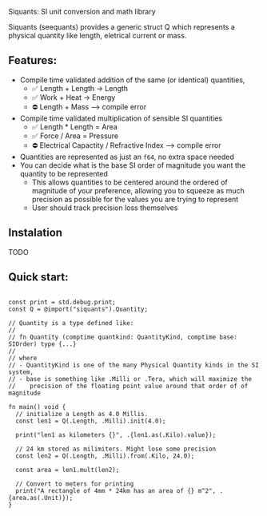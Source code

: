 Siquants: SI unit conversion and math library

Siquants (seequants) provides a generic struct Q which represents a physical quantity like length, eletrical current or mass.

## Features:
- Compile time validated addition of the same (or identical) quantities, 
  - ✅ Length + Length -> Length
  - ✅ Work   + Heat -> Energy   
  - ⛔️ Length + Mass --> compile error
- Compile time validated multiplication of sensible SI quantities
  - ✅ Length * Length = Area       
  - ✅ Force  / Area   = Pressure   
  - ⛔️ Electrical Capactity / Refractive Index --> compile error  
- Quantities are represented as just an `f64`, no extra space needed
- You can decide what is the base SI order of magnitude you want the quantity to be represented
  - This allows quantities to be centered around the ordered of magnitude of your preference, allowing you to squeeze as much precision as possible for the values you are trying to represent
  - User should track precision loss themselves

## Instalation
TODO

## Quick start:
```zig  

const print = std.debug.print;
const Q = @import("siquants").Quantity;

// Quantity is a type defined like:
//
// fn Quantity (comptime quantkind: QuantityKind, comptime base: SIOrder) type {...}
//
// where
// - QuantityKind is one of the many Physical Quantity kinds in the SI system,
// - base is something like .Milli or .Tera, which will maximize the
//    precision of the floating point value around that order of of magnitude

fn main() void {
  // initialize a Length as 4.0 Millis.
  const len1 = Q(.Length, .Milli).init(4.0);

  print("len1 as kilometers {}", .{len1.as(.Kilo).value});

  // 24 km stored as milimiters. Might lose some precision
  const len2 = Q(.Length, .Milli).from(.Kilo, 24.0);

  const area = len1.mult(len2);

  // Convert to meters for printing
  print("A rectangle of 4mm * 24km has an area of {} m^2", .{area.as(.Unit)});
}

```

